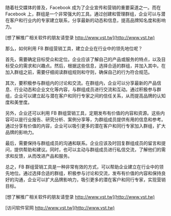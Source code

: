 随着社交媒体的普及，Facebook 成为了企业宣传和营销的重要渠道之一。而在 Facebook 上，群组是一个非常强大的工具。通过创建和管理群组，企业可以与潜在客户和行业内的专家建立联系，分享最新的动态和信息，提高品牌知名度和影响力。

[想了解推广相关软件的朋友请登录 http://www.vst.tw](http://www.vst.tw)

那么，如何利用 FB 群组营销工具，建立企业在行业中的领先地位呢？

首先，需要确定目标受众和定位。企业应该了解自己的产品或服务的特点，以及目标受众的需求和兴趣点。然后，根据这些信息，选择合适的群组，并加入其中。在加入群组之前，需要仔细阅读群组规则和守则，确保自己的行为符合规范。

其次，要积极参与群组内的讨论和交流。在群组内，企业可以分享最新的产品信息、行业动态和企业文化等内容，与群组成员进行交流和互动。通过积极参与群组，企业可以建立起与潜在客户和同行专家之间的信任关系，从而提高品牌的认知度和美誉度。

另外，企业还可以利用 FB 群组营销工具，定期发布有价值的内容和资源。这些内容可以是行业报告、研究分析、案例分享等，为群组成员提供有用的信息和参考。通过分享有价值的内容，企业可以吸引更多的潜在客户和同行专家加入群组，扩大品牌的影响力。

最后，需要保持与群组成员的沟通和联系。企业应该及时回复群组成员的留言和提问，提供帮助和建议。同时，也可以主动与群组成员进行私信交流，了解他们的需求和反馈，从而改进产品和服务。

总之，FB 群组营销工具是一种非常有效的方式，可以帮助企业建立在行业中的领先地位。通过选择合适的群组，积极参与讨论和交流，发布有价值的内容和保持良好的沟通，企业可以扩大品牌影响力，吸引更多的潜在客户和同行专家，实现营销目标。

[想了解推广相关软件的朋友请登录 http://www.vst.tw](http://www.vst.tw)


[访问软件官网 http://www.vst.tw](http://www.vst.tw)
